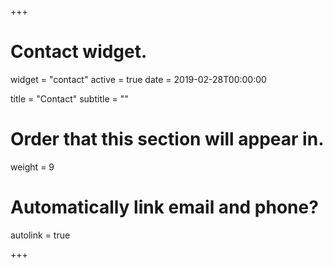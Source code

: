 +++
# Contact widget.
widget = "contact"
active = true
date = 2019-02-28T00:00:00

title = "Contact"
subtitle = ""

# Order that this section will appear in.
weight = 9

# Automatically link email and phone?
autolink = true

+++

